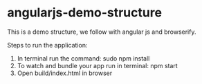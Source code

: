angularjs-demo-structure
========================

This is a demo structure, we follow with angular js and browserify.

Steps to run the application:

1. In terminal run the command: sudo npm install
2. To watch and bundle your app run in terminal: npm start
3. Open build/index.html in browser
